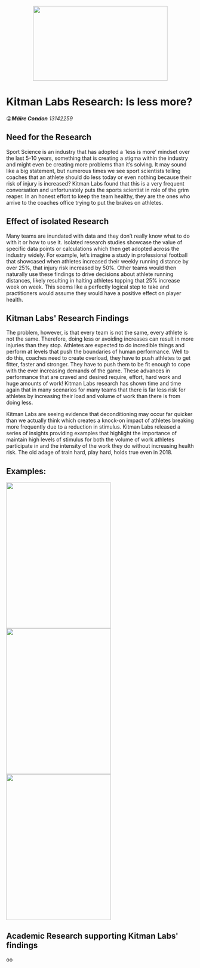 <p align="center">
  <img width="360" height="200" src="https://github.com/ULStats/MA4128Assessment-2018/blob/master/Kitman%20Labs/Images/Less-%20Is-More1.png">
</p>

__Kitman Labs Research: Is less more?__ 
===========================
:stuck_out_tongue_winking_eye:***Máire Condon**    13142259*


## Need for the Research
Sport Science is an industry that has adopted a ‘less is more’ mindset over the last 5-10 years, something that is creating a stigma within the industry and might even be creating more problems than it’s solving.
It may sound like a big statement, but numerous times we see sport scientists telling coaches that an athlete should do less today or even nothing because their risk of injury is increased? Kitman Labs found that this is a very frequent conversation and unfortunately puts the sports scientist in role of the grim reaper. In an honest effort to keep the team healthy, they are the ones who arrive to the coaches office trying to put the brakes on athletes.

## Effect of isolated Research
Many teams are inundated with data and they don’t really know what to do with it or how to use it. Isolated research studies showcase the value of specific data points or calculations which then get adopted across the industry widely. For example, let’s imagine a study in professional football that showcased when athletes increased their weekly running distance by over 25%, that injury risk increased by 50%. Other teams would then naturally use these findings to drive decisions about athlete running distances, likely resulting in halting athletes topping that 25% increase week on week. This seems like a perfectly logical step to take and practitioners would assume they would have a positive effect on player health.


## Kitman Labs' Research Findings
The problem, however, is that every team is not the same, every athlete is not the same. Therefore, doing less or avoiding increases can result in more injuries than they stop. Athletes are expected to do incredible things and perform at levels that push the boundaries of human performance. Well to do this, coaches need to create overload, they have to push athletes to get fitter, faster and stronger. They have to push them to be fit enough to cope with the ever increasing demands of the game. These advances in performance that are craved and desired require, effort, hard work and huge amounts of work! Kitman Labs research has shown time and time again that in many scenarios for many teams that there is far less risk for athletes by increasing their load and volume of work than there is from doing less.

Kitman Labs are seeing evidence that deconditioning may occur far quicker than we actually think which creates a knock-on impact of athletes breaking more frequently due to a reduction in stimulus. Kitman Labs released a series of insights providing examples that highlight the importance of maintain high levels of stimulus for both the volume of work athletes participate in and the intensity of the work they do without increasing health risk. The old adage of train hard, play hard, holds true even in 2018.

## Examples:
<p float="middle">
  <img src="https://github.com/ULStats/MA4128Assessment-2018/blob/master/Kitman%20Labs/Images/Less-%20is-More.png" width="280" height="390" />
  <img src="https://github.com/ULStats/MA4128Assessment-2018/blob/master/Kitman%20Labs/Images/A-Foot_injury-Less-is-More.png" width="280" height="390"/> 
  <img src="https://github.com/ULStats/MA4128Assessment-2018/blob/master/Kitman%20Labs/Images/Soccer-Injury-Less-is-More-1.png" width="280" height="390" />
</p>


## Academic Research supporting Kitman Labs' findings
oo
